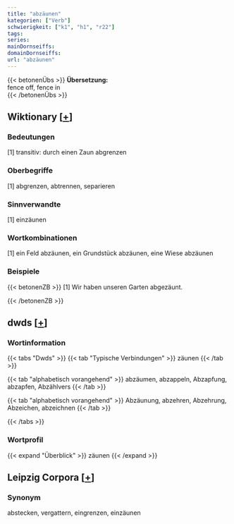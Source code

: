 ```yaml
---
title: "abzäunen"
kategorien: ["Verb"]
schwierigkeit: ["k1", "h1", "r22"]
tags:
series:
mainDornseiffs:
domainDornseiffs:
url: "abzäunen"
---
```


{{< betonenÜbs >}}
**Übersetzung:**  
fence off, fence in  
{{< /betonenÜbs >}}

## Wiktionary [[+](https://de.wiktionary.org/wiki/abzäunen)]

### Bedeutungen
[1] transitiv: durch einen Zaun abgrenzen  

### Oberbegriffe
[1] abgrenzen, abtrennen, separieren  

### Sinnverwandte
[1] einzäunen  

### Wortkombinationen
[1] ein Feld abzäunen, ein Grundstück abzäunen, eine Wiese abzäunen  

### Beispiele
{{< betonenZB >}}
[1] Wir haben unseren Garten abgezäunt.  

{{< /betonenZB >}}


## dwds [[+](https://www.dwds.de/wb/abzäunen)]

### Wortinformation
{{< tabs "Dwds" >}}
{{< tab "Typische Verbindungen" >}}
zäunen
{{< /tab >}}

{{< tab "alphabetisch vorangehend" >}}
abzäumen, abzappeln, Abzapfung, abzapfen, Abzählvers
{{< /tab >}}

{{< tab "alphabetisch vorangehend" >}}
Abzäunung, abzehren, Abzehrung, Abzeichen, abzeichnen
{{< /tab >}}

{{< /tabs >}}

### Wortprofil
{{< expand "Überblick" >}} zäunen {{< /expand >}}

## Leipzig Corpora [[+](https://corpora.uni-leipzig.de/en/res?word=abzäunen&corpusId=deu_newscrawl-public_2018)]


### Synonym
abstecken, vergattern, eingrenzen, einzäunen

